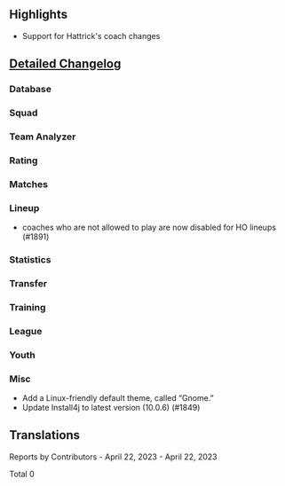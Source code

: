 

## Highlights
* Support for Hattrick's coach changes


## [Detailed Changelog](https://github.com/ho-dev/HattrickOrganizer/issues?q=milestone%3A8.0)

### Database

### Squad

### Team Analyzer

### Rating

### Matches

### Lineup
* coaches who are not allowed to play are now disabled for HO lineups (#1891)

### Statistics

### Transfer

### Training

### League

### Youth

### Misc
* Add a Linux-friendly default theme, called “Gnome.”
* Update Install4j to latest version (10.0.6) (#1849)

## Translations

Reports by Contributors - April 22, 2023 - April 22, 2023

Total 0
